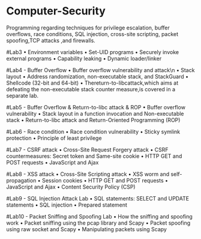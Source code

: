 # Computer-Security
Programming regarding techniques for privilege escalation, buffer overflows, race conditions, SQL injection, cross-site  scripting, packet  spoofing,TCP attacks ,and firewalls.

#Lab3 
• Environment variables
• Set-UID programs
• Securely invoke external programs • Capability leaking
• Dynamic loader/linker

#Lab4 - Buffer Overflow
• Buffer overflow vulnerability and attack\n
• Stack layout
• Address randomization, non-executable stack, and StackGuard
• Shellcode (32-bit and 64-bit)
• Thereturn-to-libcattack,which aims at defeating the non-executable stack counter measure,is covered
in a separate lab.

#Lab5 - Buffer Overflow & Return-to-libc attack & ROP
• Buffer overflow vulnerability
• Stack layout in a function invocation and Non-executable stack 
• Return-to-libc attack and Return-Oriented Programming (ROP)

#Lab6 - Race condition
• Race condition vulnerability 
• Sticky symlink protection
• Principle of least privilege

#Lab7 - CSRF attack
• Cross-Site Request Forgery attack
• CSRF countermeasures: Secret token and Same-site cookie 
• HTTP GET and POST requests
• JavaScript and Ajax

#Lab8 - XSS attack 
• Cross-Site Scripting attack
• XSS worm and self-propagation 
• Session cookies
• HTTP GET and POST requests 
• JavaScript and Ajax
• Content Security Policy (CSP)

#Lab9 - SQL Injection Attack Lab
• SQL statements: SELECT and UPDATE statements 
• SQL injection
• Prepared statement

#Lab10 - Packet Sniffing and Spoofing Lab
• How the sniffing and spoofing work
• Packet sniffing using the pcap library and Scapy 
• Packet spoofing using raw socket and Scapy
• Manipulating packets using Scapy
